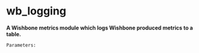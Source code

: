 wb_logging
===========

**A Wishbone metrics module which logs Wishbone produced metrics to a table.**

    
    Parameters:
